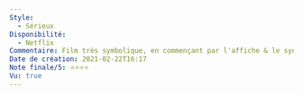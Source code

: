 ```yaml
---
Style:
  - Sérieux
Disponibilité:
  - Netflix
Commentaire: Film très symbolique, en commençant par l'affiche & le synopsis. Cinématographiquement intéressant, on a des prises extrêmement longues qui nous montre une action presque en temps réel. Peut être chiant par moment cela-dit. S'apprécie comme un vin plutôt qu'une bière.
Date de création: 2021-02-22T16:17
Note finale/5: ⭐⭐⭐⭐
Vu: true
---
```

